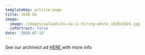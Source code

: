 ```yaml
---
templateKey: article-page
title: JOIN US
image:
  image: /images/uploads/bc—oa-is-hiring-white_1820x1024.jpg
  isPortrait: false
date: '2018-07-13'
---
```

See our archinect ad [HERE ](https://archinect.com/jobs/entry/150061580/intermediate-architect)with more info
